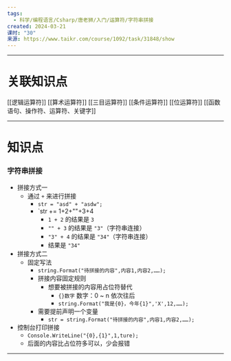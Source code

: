 ```yaml
---
tags:
  - 科学/编程语言/Csharp/唐老狮/入门/运算符/字符串拼接
created: 2024-03-21
课时: "30"
来源: https://www.taikr.com/course/1092/task/31848/show
---
```


---
# 关联知识点

[[逻辑运算符]] [[算术运算符]] [[三目运算符]] [[条件运算符]] [[位运算符]] [[函数语句、操作符、运算符、关键字]]

---
# 知识点

### 字符串拼接

- 拼接方式一
	- 通过 `+` 来进行拼接
		- `str = "asd" + "asdw";`
		- `str += 1+2+""+3+4
			- `1 + 2` 的结果是 `3`
			- `"" + 3` 的结果是 `"3"`（字符串连接）
			- `"3" + 4` 的结果是 `"34"`（字符串连接）
			- 结果是 `"34"`
- 拼接方式二
	- 固定写法
		- `string.Format("待拼接的内容",内容1,内容2,……);`
		- 拼接内容固定规则
			- 想要被拼接的内容用占位符替代
				- `{}数字` 数字：0 ~ n 依次往后
				- `string.Format("我是{0}，今年{1}",'X',12,……);`
		- 需要提前声明一个变量
			- `str = string.Format("待拼接的内容",内容1,内容2,……);`
- 控制台打印拼接
	- `Console.WriteLine("{0},{1}",1,ture);`
	- 后面的内容比占位符多可以，少会报错

---


